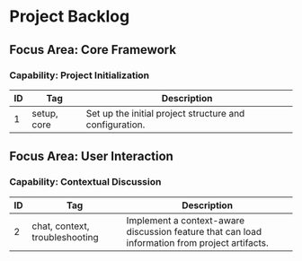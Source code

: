 # Project Backlog

## Focus Area: Core Framework

### Capability: Project Initialization

| ID | Tag | Description |
|---|---|---|
| 1 | setup, core | Set up the initial project structure and configuration. |

## Focus Area: User Interaction

### Capability: Contextual Discussion

| ID | Tag | Description |
|---|---|---|
| 2 | chat, context, troubleshooting | Implement a context-aware discussion feature that can load information from project artifacts. |